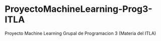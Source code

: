 # ProyectoMachineLearning-Prog3-ITLA
Proyecto Machine Learning Grupal de Programacion 3 (Materia del ITLA)
